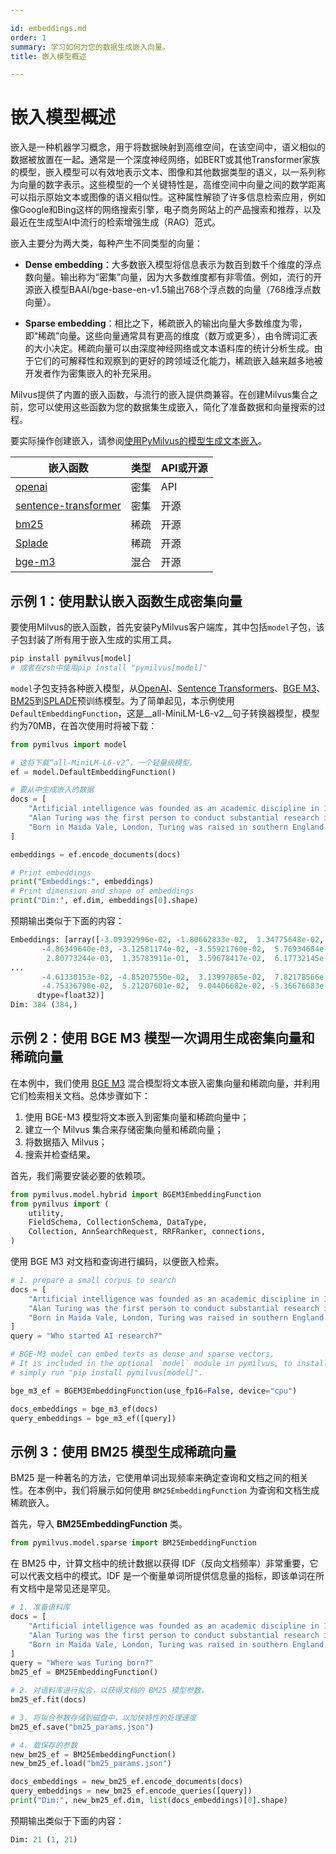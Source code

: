 ```yaml
---

id: embeddings.md
order: 1
summary: 学习如何为您的数据生成嵌入向量。
title: 嵌入模型概述

---
```


# 嵌入模型概述

嵌入是一种机器学习概念，用于将数据映射到高维空间，在该空间中，语义相似的数据被放置在一起。通常是一个深度神经网络，如BERT或其他Transformer家族的模型，嵌入模型可以有效地表示文本、图像和其他数据类型的语义，以一系列称为向量的数字表示。这些模型的一个关键特性是，高维空间中向量之间的数学距离可以指示原始文本或图像的语义相似性。这种属性解锁了许多信息检索应用，例如像Google和Bing这样的网络搜索引擎，电子商务网站上的产品搜索和推荐，以及最近在生成型AI中流行的检索增强生成（RAG）范式。

嵌入主要分为两大类，每种产生不同类型的向量：

- __Dense embedding__：大多数嵌入模型将信息表示为数百到数千个维度的浮点数向量。输出称为“密集”向量，因为大多数维度都有非零值。例如，流行的开源嵌入模型BAAI/bge-base-en-v1.5输出768个浮点数的向量（768维浮点数向量）。

- __Sparse embedding__：相比之下，稀疏嵌入的输出向量大多数维度为零，即“稀疏”向量。这些向量通常具有更高的维度（数万或更多），由令牌词汇表的大小决定。稀疏向量可以由深度神经网络或文本语料库的统计分析生成。由于它们的可解释性和观察到的更好的跨领域泛化能力，稀疏嵌入越来越多地被开发者作为密集嵌入的补充采用。

Milvus提供了内置的嵌入函数，与流行的嵌入提供商兼容。在创建Milvus集合之前，您可以使用这些函数为您的数据集生成嵌入，简化了准备数据和向量搜索的过程。

要实际操作创建嵌入，请参阅[使用PyMilvus的模型生成文本嵌入](https://github.com/milvus-io/bootcamp/blob/master/bootcamp/model/embedding_functions.ipynb)。

|  嵌入函数                                                                   |  类型   |  API或开源 |
| ------------------------------------------------------------------------------------- | ------- | -------------------- |
|  [openai](https://milvus.io/api-reference/pymilvus/v2.4.x/Model/OpenAIEmbeddingFunction/OpenAIEmbeddingFunction.md)                            |  密集  |  API                 |
|  [sentence-transformer](https://milvus.io/api-reference/pymilvus/v2.4.x/Model/SentenceTransformerEmbeddingFunction/SentenceTransformerEmbeddingFunction.md) |  密集  |  开源                |
|  [bm25](https://milvus.io/api-reference/pymilvus/v2.4.x/Model/BM25EmbeddingFunction/BM25EmbeddingFunction.md)                                |  稀疏  |  开源                |
|  [Splade](https://milvus.io/api-reference/pymilvus/v2.4.x/Model/SpladeEmbeddingFunction/SpladeEmbeddingFunction.md)                            |  稀疏  |  开源                |
|  [bge-m3](https://milvus.io/api-reference/pymilvus/v2.4.x/Model/BGEM3EmbeddingFunction/BGEM3EmbeddingFunction.md)                             |  混合  |  开源                |

## 示例 1：使用默认嵌入函数生成密集向量

要使用Milvus的嵌入函数，首先安装PyMilvus客户端库，其中包括`model`子包，该子包封装了所有用于嵌入生成的实用工具。

```python
pip install pymilvus[model]
# 或者在zsh中使用pip install "pymilvus[model]"
```

`model`子包支持各种嵌入模型，从[OpenAI](https://milvus.io/docs/embed-with-openai.md)、[Sentence Transformers](https://milvus.io/docs/embed-with-sentence-transform.md)、[BGE M3](https://milvus.io/docs/embed-with-bgm-m3.md)、[BM25](https://milvus.io/docs/embed-with-bm25.md)到[SPLADE](https://milvus.io/docs/embed-with-splade.md)预训练模型。为了简单起见，本示例使用`DefaultEmbeddingFunction`，这是__all-MiniLM-L6-v2__句子转换器模型，模型约为70MB，在首次使用时将被下载：

```python
from pymilvus import model

# 这将下载“all-MiniLM-L6-v2”，一个轻量级模型。
ef = model.DefaultEmbeddingFunction()

# 要从中生成嵌入的数据
docs = [
    "Artificial intelligence was founded as an academic discipline in 1956.",
    "Alan Turing was the first person to conduct substantial research in AI.",
    "Born in Maida Vale, London, Turing was raised in southern England.",
]

embeddings = ef.encode_documents(docs)

# Print embeddings
print("Embeddings:", embeddings)
# Print dimension and shape of embeddings
print("Dim:", ef.dim, embeddings[0].shape)
```

预期输出类似于下面的内容：

```python
Embeddings: [array([-3.09392996e-02, -1.80662833e-02,  1.34775648e-02,  2.77156215e-02,
       -4.86349640e-03, -3.12581174e-02, -3.55921760e-02,  5.76934684e-03,
        2.80773244e-03,  1.35783911e-01,  3.59678417e-02,  6.17732145e-02,
...
       -4.61330153e-02, -4.85207550e-02,  3.13997865e-02,  7.82178566e-02,
       -4.75336798e-02,  5.21207601e-02,  9.04406682e-02, -5.36676683e-02],
      dtype=float32)]
Dim: 384 (384,)
```

## 示例 2：使用 BGE M3 模型一次调用生成密集向量和稀疏向量

在本例中，我们使用 [BGE M3](https://milvus.io/docs/embed-with-bgm-m3.md) 混合模型将文本嵌入密集向量和稀疏向量，并利用它们检索相关文档。总体步骤如下：

1. 使用 BGE-M3 模型将文本嵌入到密集向量和稀疏向量中； 
2. 建立一个 Milvus 集合来存储密集向量和稀疏向量； 
3. 将数据插入 Milvus； 
4. 搜索并检查结果。

首先，我们需要安装必要的依赖项。

```python
from pymilvus.model.hybrid import BGEM3EmbeddingFunction
from pymilvus import (
    utility,
    FieldSchema, CollectionSchema, DataType,
    Collection, AnnSearchRequest, RRFRanker, connections,
)
```

使用 BGE M3 对文档和查询进行编码，以便嵌入检索。

```python
# 1. prepare a small corpus to search
docs = [
    "Artificial intelligence was founded as an academic discipline in 1956.",
    "Alan Turing was the first person to conduct substantial research in AI.",
    "Born in Maida Vale, London, Turing was raised in southern England.",
]
query = "Who started AI research?"

# BGE-M3 model can embed texts as dense and sparse vectors.
# It is included in the optional `model` module in pymilvus, to install it,
# simply run "pip install pymilvus[model]".

bge_m3_ef = BGEM3EmbeddingFunction(use_fp16=False, device="cpu")

docs_embeddings = bge_m3_ef(docs)
query_embeddings = bge_m3_ef([query])
```

## 示例 3：使用 BM25 模型生成稀疏向量

BM25 是一种著名的方法，它使用单词出现频率来确定查询和文档之间的相关性。在本例中，我们将展示如何使用 `BM25EmbeddingFunction` 为查询和文档生成稀疏嵌入。

首先，导入 __BM25EmbeddingFunction__ 类。

```python
from pymilvus.model.sparse import BM25EmbeddingFunction
```

在 BM25 中，计算文档中的统计数据以获得 IDF（反向文档频率）非常重要，它可以代表文档中的模式。IDF 是一个衡量单词所提供信息量的指标，即该单词在所有文档中是常见还是罕见。

```python
# 1. 准备语料库
docs = [
    "Artificial intelligence was founded as an academic discipline in 1956.",
    "Alan Turing was the first person to conduct substantial research in AI.",
    "Born in Maida Vale, London, Turing was raised in southern England.",
]
query = "Where was Turing born?"
bm25_ef = BM25EmbeddingFunction()

# 2. 对语料库进行拟合，以获得文档的 BM25 模型参数。
bm25_ef.fit(docs)

# 3. 将拟合参数存储到磁盘中，以加快特性的处理速度
bm25_ef.save("bm25_params.json")

# 4. 载保存的参数
new_bm25_ef = BM25EmbeddingFunction()
new_bm25_ef.load("bm25_params.json")

docs_embeddings = new_bm25_ef.encode_documents(docs)
query_embeddings = new_bm25_ef.encode_queries([query])
print("Dim:", new_bm25_ef.dim, list(docs_embeddings)[0].shape)
```

预期输出类似于下面的内容：

```python
Dim: 21 (1, 21)
```
